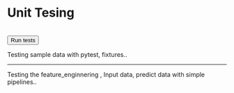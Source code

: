 <p><h4>
  </h4></p>
  <div class="jumbotron">
  <h1 class="display-3">Unit Tesing</h1><br>
       <button type="button" class="btn btn-primary btn-sm">Run tests</button>
  <p class="lead">Testing sample data with pytest, fixtures..</p>
  <hr class="my-2">
  <p>Testing the feature_enginnering , Input data, predict data with simple pipelines..</p>
 
</div>

